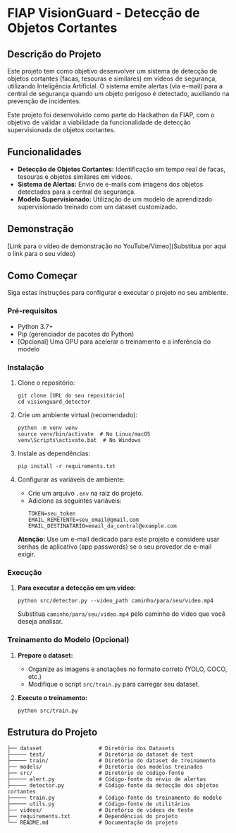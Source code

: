 # FIAP VisionGuard - Detecção de Objetos Cortantes

## Descrição do Projeto

Este projeto tem como objetivo desenvolver um sistema de detecção de objetos cortantes (facas, tesouras e similares) em vídeos de segurança, utilizando Inteligência Artificial. O sistema emite alertas (via e-mail) para a central de segurança quando um objeto perigoso é detectado, auxiliando na prevenção de incidentes.

Este projeto foi desenvolvido como parte do Hackathon da FIAP, com o objetivo de validar a viabilidade da funcionalidade de detecção supervisionada de objetos cortantes.

## Funcionalidades

*   **Detecção de Objetos Cortantes:** Identificação em tempo real de facas, tesouras e objetos similares em vídeos.
*   **Sistema de Alertas:** Envio de e-mails com imagens dos objetos detectados para a central de segurança.
*   **Modelo Supervisionado:** Utilização de um modelo de aprendizado supervisionado treinado com um dataset customizado.

## Demonstração

[Link para o vídeo de demonstração no YouTube/Vimeo](Substitua por aqui o link para o seu vídeo)

## Como Começar

Siga estas instruções para configurar e executar o projeto no seu ambiente.

### Pré-requisitos

*   Python 3.7+
*   Pip (gerenciador de pacotes do Python)
*   [Opcional] Uma GPU para acelerar o treinamento e a inferência do modelo

### Instalação

1.  Clone o repositório:

    ```
    git clone [URL do seu repositório]
    cd visionguard_detector
    ```

2.  Crie um ambiente virtual (recomendado):

    ```
    python -m venv venv
    source venv/bin/activate  # No Linux/macOS
    venv\Scripts\activate.bat  # No Windows
    ```

3.  Instale as dependências:

    ```
    pip install -r requirements.txt
    ```

4.  Configurar as variáveis de ambiente:
    * Crie um arquivo `.env` na raiz do projeto.
    * Adicione as seguintes variáveis:
        ```
        TOKEN=seu_token
        EMAIL_REMETENTE=seu_email@gmail.com
        EMAIL_DESTINATARIO=email_da_central@example.com
        ```
    **Atenção:** Use um e-mail dedicado para este projeto e considere usar senhas de aplicativo (app passwords) se o seu provedor de e-mail exigir.

### Execução

1.  **Para executar a detecção em um vídeo:**

    ```
    python src/detector.py --video_path caminho/para/seu/video.mp4
    ```

    Substitua `caminho/para/seu/video.mp4` pelo caminho do vídeo que você deseja analisar.

### Treinamento do Modelo (Opcional)

1.  **Prepare o dataset:**
    *   Organize as imagens e anotações no formato correto (YOLO, COCO, etc.)
    *   Modifique o script `src/train.py` para carregar seu dataset.

2.  **Execute o treinamento:**

    ```
    python src/train.py
    ```

## Estrutura do Projeto
```
├── dataset                  # Diretório dos Datasets
├───── test/                 # Diretório do dataset de test
├───── train/                # Diretório do dataset de treinamento
├── models/                  # Diretório dos modelos treinados
├── src/                     # Diretório do código-fonte
├───── alert.py              # Código-fonte do envio de alertas
├───── detector.py           # Código-fonte da detecção dos objetos cortantes
├───── train.py              # Código-fonte do treinamento do modelo 
├───── utils.py              # Código-fonte de utilitários
├── videos/                  # Diretório de vídeos de teste
├── requirements.txt         # Dependências do projeto
└── README.md                # Documentação do projeto
```